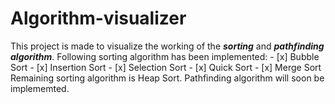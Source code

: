 # Algorithm-visualizer
This project is made to visualize the working of the _**sorting**_ and _**pathfinding algorithm**_.
Following sorting algorithm has been implemented:
	- [x] Bubble Sort
	- [x] Insertion Sort
	- [x] Selection Sort
	- [x] Quick Sort
	- [x] Merge Sort
Remaining sorting algorithm is Heap Sort.
Pathfinding algorithm will soon be implememted.

